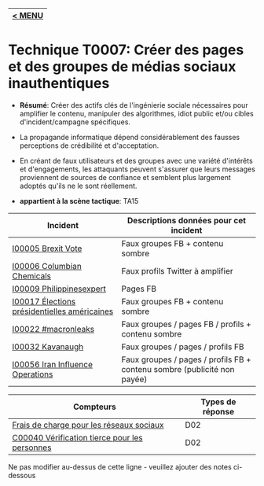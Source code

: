 |[< MENU](../../README.md)|
|---|
# Technique T0007: Créer des pages et des groupes de médias sociaux inauthentiques

* **Résumé**: Créer des actifs clés de l'ingénierie sociale nécessaires pour amplifier le contenu, manipuler des algorithmes, idiot public et/ou cibles d'incident/campagne spécifiques.

* La propagande informatique dépend considérablement des fausses perceptions de crédibilité et d'acceptation.

* En créant de faux utilisateurs et des groupes avec une variété d'intérêts et d'engagements, les attaquants peuvent s'assurer que leurs messages proviennent de sources de confiance et semblent plus largement adoptés qu'ils ne le sont réellement.

* **appartient à la scène tactique**: TA15


|Incident |Descriptions données pour cet incident |
|-------- |-------------------- |
|[I00005 Brexit Vote](../../generated_pages/incidents/I00005.md) |Faux groupes FB + contenu sombre |
|[I00006 Columbian Chemicals](../../generated_pages/incidents/I00006.md) |Faux profils Twitter à amplifier |
|[I00009 Philippinesexpert](../../generated_pages/incidents/I00009.md) |Pages FB ||[I00010 Parklandteens](../../generated_pages/incidents/I00010.md) |Pages / groupes / profils FB |
|[I00017 Élections présidentielles américaines](../../generated_pages/incidents/I00017.md) |Faux groupes FB + contenu sombre |
|[I00022 #macronleaks](../../generated_pages/incidents/I00022.md) |Faux groupes / pages FB / profils + contenu sombre |
|[I00032 Kavanaugh](../../generated_pages/incidents/I00032.md) |Faux groupes / pages / profils FB |
|[I00056 Iran Influence Operations](../../generated_pages/incidents/I00056.md) |Faux groupes / pages / profils FB + contenu sombre (publicité non payée) |



|Compteurs |Types de réponse |
|-------- |-------------- |
|[Frais de charge pour les réseaux sociaux](../../generated_pages/counters/C00006.md) |D02 |
|[C00040 Vérification tierce pour les personnes](../../generated_pages/counters/C00040.md) |D02 |


Ne pas modifier au-dessus de cette ligne - veuillez ajouter des notes ci-dessous
